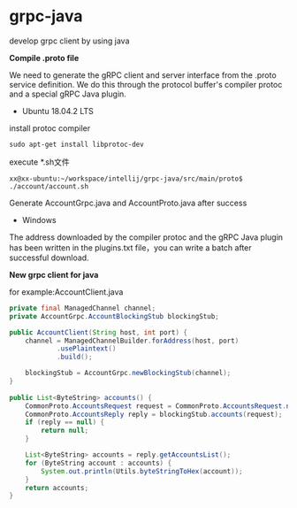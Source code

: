 grpc-java
=========

develop grpc client by using java


**Compile .proto file**

We need to generate the gRPC client and server interface from the .proto service definition. We do this through the protocol buffer's compiler protoc and a special gRPC Java plugin.



* Ubuntu 18.04.2 LTS

install protoc compiler

    sudo apt-get install libprotoc-dev

execute *.sh文件

    xx@xx-ubuntu:~/workspace/intellij/grpc-java/src/main/proto$ ./account/account.sh


Generate AccountGrpc.java and AccountProto.java after success

* Windows

The address downloaded by the compiler protoc and the gRPC Java plugin has been written in the plugins.txt file，you can write a batch after successful download.




**New grpc client for java**

for example:AccountClient.java
```Java
private final ManagedChannel channel;
private AccountGrpc.AccountBlockingStub blockingStub;

public AccountClient(String host, int port) {
    channel = ManagedChannelBuilder.forAddress(host, port)
            .usePlaintext()
            .build();

    blockingStub = AccountGrpc.newBlockingStub(channel);
}
    
public List<ByteString> accounts() {
    CommonProto.AccountsRequest request = CommonProto.AccountsRequest.newBuilder().build();
    CommonProto.AccountsReply reply = blockingStub.accounts(request);
    if (reply == null) {
        return null;
    }

    List<ByteString> accounts = reply.getAccountsList();
    for (ByteString account : accounts) {
        System.out.println(Utils.byteStringToHex(account));
    }
    return accounts;
}
```
